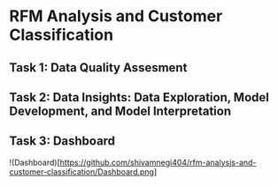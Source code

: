 # RFM Analysis and Customer Classification

## Task 1: Data Quality Assesment

## Task 2: Data Insights: Data Exploration, Model Development, and Model Interpretation

## Task 3: Dashboard
!(Dashboard)[https://github.com/shivamnegi404/rfm-analysis-and-customer-classification/Dashboard.png]
